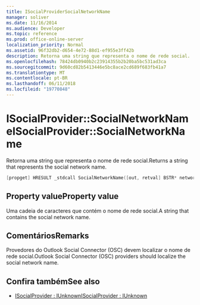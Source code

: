 ```yaml
---
title: ISocialProviderSocialNetworkName
manager: soliver
ms.date: 11/16/2014
ms.audience: Developer
ms.topic: reference
ms.prod: office-online-server
localization_priority: Normal
ms.assetid: 96f32db2-d654-4e72-88d1-ef955e3ff42b
description: Retorna uma string que representa o nome de rede social.
ms.openlocfilehash: 78424db0940b2c23914355b2b20ba5bc531ad3ca
ms.sourcegitcommit: 9d60cd82b5413446e5bc8ace2cd689f683fb41a7
ms.translationtype: MT
ms.contentlocale: pt-BR
ms.lasthandoff: 06/11/2018
ms.locfileid: "19770848"
---
```

# <a name="isocialprovidersocialnetworkname"></a><span data-ttu-id="44991-103">ISocialProvider::SocialNetworkName</span><span class="sxs-lookup"><span data-stu-id="44991-103">ISocialProvider::SocialNetworkName</span></span>

<span data-ttu-id="44991-104">Retorna uma string que representa o nome de rede social.</span><span class="sxs-lookup"><span data-stu-id="44991-104">Returns a string that represents the social network name.</span></span> 
  
```cpp
[propget] HRESULT _stdcall SocialNetworkName([out, retval] BSTR* networkName);
```

## <a name="property-value"></a><span data-ttu-id="44991-105">Property value</span><span class="sxs-lookup"><span data-stu-id="44991-105">Property value</span></span>

<span data-ttu-id="44991-106">Uma cadeia de caracteres que contém o nome de rede social.</span><span class="sxs-lookup"><span data-stu-id="44991-106">A string that contains the social network name.</span></span>
  
## <a name="remarks"></a><span data-ttu-id="44991-107">Comentários</span><span class="sxs-lookup"><span data-stu-id="44991-107">Remarks</span></span>

<span data-ttu-id="44991-108">Provedores do Outlook Social Connector (OSC) devem localizar o nome de rede social.</span><span class="sxs-lookup"><span data-stu-id="44991-108">Outlook Social Connector (OSC) providers should localize the social network name.</span></span>
  
## <a name="see-also"></a><span data-ttu-id="44991-109">Confira também</span><span class="sxs-lookup"><span data-stu-id="44991-109">See also</span></span>

- [<span data-ttu-id="44991-110">ISocialProvider : IUnknown</span><span class="sxs-lookup"><span data-stu-id="44991-110">ISocialProvider : IUnknown</span></span>](isocialprovideriunknown.md)

